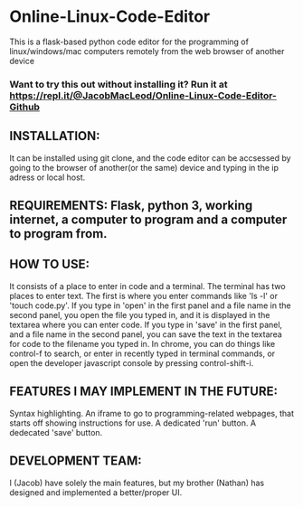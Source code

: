 # Online-Linux-Code-Editor
This is a flask-based python code editor for the programming of linux/windows/mac computers remotely from the web browser of another device

### Want to try this out without installing it? Run it at https://repl.it/@JacobMacLeod/Online-Linux-Code-Editor-Github

## INSTALLATION:
It can be installed using git clone, and the code editor can be accsessed by going to the browser of another(or the same) device and typing in the ip adress or local host.

## REQUIREMENTS: Flask, python 3, working internet, a computer to program and a computer to program from.

## HOW TO USE:
It consists of a place to enter in code and a terminal. The terminal has two places to enter text. The first is where you enter commands like 'ls -l' or 'touch code.py'. 
If you type in 'open' in the first panel and a file name in the second panel, you open the file you typed in, and it is displayed in the textarea where you can enter code. 
If you type in 'save' in the first panel, and a file name in the second panel, you can save the text in the textarea for code to the filename you typed in. 
In chrome, you can do things like control-f to search, or enter in recently typed in terminal commands, or open the developer javascript console by pressing control-shift-i.

## FEATURES I MAY IMPLEMENT IN THE FUTURE:
Syntax highlighting.
An iframe to go to programming-related webpages, that starts off showing instructions for use.
A dedicated 'run' button.
A dedecated 'save' button.

## DEVELOPMENT TEAM: 
I (Jacob) have solely the main features, but my brother (Nathan) has designed and implemented a better/proper UI.
